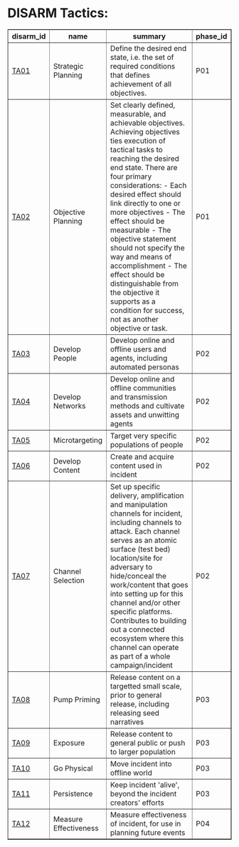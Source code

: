 # DISARM Tactics:

<table border="1">
<tr>
<th>disarm_id</th>
<th>name</th>
<th>summary</th>
<th>phase_id</th>
</tr>
<tr>
<td><a href="tactics/TA01.md">TA01</a></td>
<td>Strategic Planning</td>
<td>Define the desired end state, i.e. the set of required conditions that defines achievement of all objectives.</td>
<td>P01</td>
</tr>
<tr>
<td><a href="tactics/TA02.md">TA02</a></td>
<td>Objective Planning</td>
<td>Set clearly defined, measurable, and achievable objectives. Achieving objectives ties execution of tactical tasks to reaching the desired end state. There are four primary considerations:
- Each desired effect should link directly to one or more objectives
- The effect should be measurable
- The objective statement should not specify the way and means of accomplishment
- The effect should be distinguishable from the objective it supports as a condition for success, not as another objective or task.</td>
<td>P01</td>
</tr>
<tr>
<td><a href="tactics/TA03.md">TA03</a></td>
<td>Develop People</td>
<td>Develop online and offline users and agents, including automated personas</td>
<td>P02</td>
</tr>
<tr>
<td><a href="tactics/TA04.md">TA04</a></td>
<td>Develop Networks</td>
<td>Develop online and offline communities and transmission methods and cultivate assets and unwitting agents</td>
<td>P02</td>
</tr>
<tr>
<td><a href="tactics/TA05.md">TA05</a></td>
<td>Microtargeting</td>
<td>Target very specific populations of people</td>
<td>P02</td>
</tr>
<tr>
<td><a href="tactics/TA06.md">TA06</a></td>
<td>Develop Content</td>
<td>Create and acquire content used in incident</td>
<td>P02</td>
</tr>
<tr>
<td><a href="tactics/TA07.md">TA07</a></td>
<td>Channel Selection</td>
<td>Set up specific delivery, amplification and manipulation channels for incident, including channels to attack. Each channel serves as an atomic surface (test bed) location/site for adversary to hide/conceal the work/content that goes into setting up for this channel and/or other specific platforms. Contributes to building out a connected ecosystem where this channel can operate as part of a whole campaign/incident</td>
<td>P02</td>
</tr>
<tr>
<td><a href="tactics/TA08.md">TA08</a></td>
<td>Pump Priming</td>
<td>Release content on a targetted small scale, prior to general release, including releasing seed narratives</td>
<td>P03</td>
</tr>
<tr>
<td><a href="tactics/TA09.md">TA09</a></td>
<td>Exposure</td>
<td>Release content to general public or push to larger population</td>
<td>P03</td>
</tr>
<tr>
<td><a href="tactics/TA10.md">TA10</a></td>
<td>Go Physical</td>
<td>Move incident into offline world</td>
<td>P03</td>
</tr>
<tr>
<td><a href="tactics/TA11.md">TA11</a></td>
<td>Persistence</td>
<td>Keep incident 'alive', beyond the incident creators' efforts</td>
<td>P03</td>
</tr>
<tr>
<td><a href="tactics/TA12.md">TA12</a></td>
<td>Measure Effectiveness</td>
<td>Measure effectiveness of incident, for use in planning future events</td>
<td>P04</td>
</tr>
</table>
